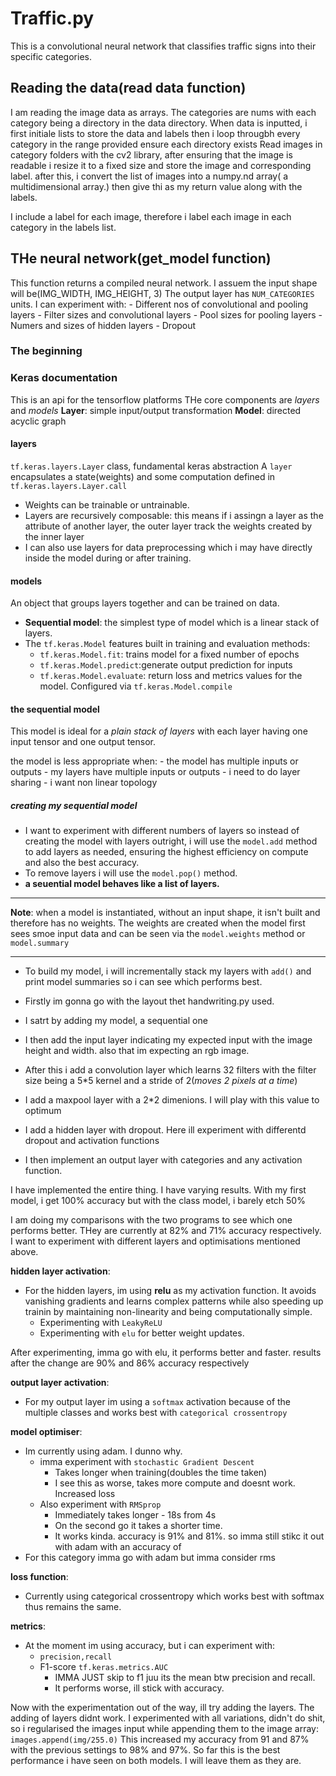 # Traffic.py

This is a convolutional neural network that classifies traffic signs into their specific categories.

## Reading the data(read data function)

I am reading the image data as arrays.
The categories are nums with each category being a directory in the data directory.
When data is inputted, i first initiale lists to store the data and labels
then i loop througbh every category in the range provided
ensure each directory exists
Read images in category folders with the cv2 library, after ensuring that the image is readable  i resize it to a fixed size and store the image and corresponding label.
after this, i convert the list of images into a numpy.nd array( a multidimensional array.) then give thi as my return value along with the labels.

I include a label for each image, therefore i label each image in each category in the labels list.

## THe neural network(get_model function)

This function returns a compiled neural network.
I assuem the input shape will be(IMG_WIDTH, IMG_HEIGHT, 3)
The output layer has ```NUM_CATEGORIES``` units.
I can experiment with:
    - Different nos of convolutional and pooling layers
    - Filter sizes and convolutional layers
    - Pool sizes for pooling layers
    - Numers and sizes of hidden layers
    - Dropout

### The beginning

### Keras documentation

This is an api for the tensorflow platforms
THe core components are _layers_ and _models_
__Layer__: simple input/output transformation
__Model__: directed acyclic graph

#### layers

```tf.keras.layers.Layer``` class, fundamental keras abstraction
A ```layer``` encapsulates a state(weights) and some computation defined in ```tf.keras.layers.Layer.call```

- Weights can be trainable or untrainable.
- Layers are recursively composable: this means if i assingn a layer as the attribute of another layer, the outer layer track the weights created by the inner layer
- I can also use layers for data preprocessing which i may have directly inside the model during or after training.

#### models

An object that groups layers together and can be trained on data.

- __Sequential model__: the simplest type of model which is a linear stack of layers.
- The ```tf.keras.Model``` features built in training and evaluation methods:
  - ```tf.keras.Model.fit```: trains model for a fixed number of epochs
  - ```tf.keras.Model.predict```:generate output prediction for inputs
  - ```tf.keras.Model.evaluate```: return loss and metrics values for the model. Configured via ```tf.keras.Model.compile```

#### the sequential model

This model is ideal for a _plain stack of layers_ with each layer having one input tensor and one output tensor.

the model is less appropriate when:
    - the model has multiple inputs or outputs
    - my layers have multiple inputs or outputs
    - i need to  do layer sharing
    - i want non linear topology

##### creating my sequential model

- I want to experiment with different numbers of layers so instead of creating the model with layers outright, i will use the ```model.add``` method to add layers as needed, ensuring the highest efficiency on compute and also the best accuracy.
- To remove layers i will use the ```model.pop()``` method.
- __a seuential model behaves like a list of layers.__

----
__Note__: when a model is instantiated, without an input shape, it isn't built and therefore has no weights. The weights are created when the model first sees smoe input data and can be seen via the ```model.weights``` method or ```model.summary```

----

- To build my model, i will incrementally stack my layers with ```add()``` and print model summaries so i can see which performs best.

- Firstly im gonna go with the layout thet handwriting.py used.

- I satrt by adding my model, a sequential one
- I then add the input layer indicating my expected input with the image height and width. also that im expecting an rgb image.
- After this i add a convolution layer which learns 32 filters with the filter size being a 5*5 kernel and a stride of 2(_moves 2 pixels at a time_)
- I add a maxpool layer with a 2*2 dimenions. I will play with this value to optimum
- I add a hidden layer with dropout. Here ill experiment with differentd dropout and activation functions
- I then implement an output layer with categories and any activation function.

I have implemented the entire thing.
I have varying results. With my first model, i get 100% accuracy but with the class model, i barely etch 50%

I am doing my comparisons with the two programs to see which one performs better. THey are currently at 82% and 71% accuracy respectively. I want to experiment with different layers and optimisations mentioned above.

__hidden layer activation__:

- For the hidden layers, im using __relu__ as my activation function. It avoids vanishing gradients and learns complex patterns while also speeding up trainin by maintaining non-linearity and being computationally simple.
  - Experimenting with ```LeakyReLU```
  - Experimenting with ```elu``` for better weight updates.

After experimenting, imma go with elu, it performs better and faster. results after the change are 90% and 86% accuracy respectively

__output layer activation__:

- For my output layer im using a `softmax` activation because of the multiple classes and works best with ```categorical crossentropy```

__model optimiser__:

- Im currently using adam. I dunno why.
  - imma experiment with ```stochastic Gradient Descent```
    - Takes longer when training(doubles the time taken)
    - I see this as worse, takes more compute and doesnt work. Increased loss
  - Also experiment with ``RMSprop``
    - Immediately takes longer - 18s from 4s
    - On the second go it takes a shorter time.
    - It works kinda. accuracy is 91% and 81%. so imma still stikc it out with adam with an accuracy of
- For this category imma go with adam but imma consider rms

__loss function__:

- Currently using categorical crossentropy which works best with softmax thus remains the same.

__metrics__:

- At the moment im using accuracy, but i can experiment with:
  - ```precision,recall```
  - F1-score `tf.keras.metrics.AUC`
    - IMMA JUST skip to f1 juu its the mean btw precision and recall.
    - It performs worse, ill stick with accuracy.

Now with the experimentation out of the way, ill try adding the layers.
The adding of layers didnt work. I experimented with all variations, didn't do shit, so i regularised the images input while appending them to the image array: `images.append(img/255.0)`
This increased my accuracy from 91 and 87% with the previous settings to 98% and 97%. So far this is the best performance i have seen on both models. I will leave them as they are.
